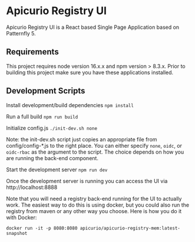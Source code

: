 # Apicurio Registry UI

Apicurio Registry UI is a React based Single Page Application based on Patternfly 5.

## Requirements
This project requires node version 16.x.x and npm version > 8.3.x.
Prior to building this project make sure you have these applications installed.

## Development Scripts

Install development/build dependencies
`npm install`

Run a full build
`npm run build`

Initialize config.js
`./init-dev.sh none`

Note: the init-dev.sh script just copies an appropriate file from config/config-*.js to the right place.  You can 
either specify `none`, `oidc`, or `oidc-rbac` as the argument to the script.  The choice depends on how you are 
running the back-end component.

Start the development server
`npm run dev`

Once the development server is running you can access the UI via http://localhost:8888

Note that you will need a registry back-end running for the UI to actually work.  The easiest way to do this is using 
docker, but you could also run the registry from maven or any other way you choose.  Here is how you do it with Docker:

`docker run -it -p 8080:8080 apicurio/apicurio-registry-mem:latest-snapshot`
